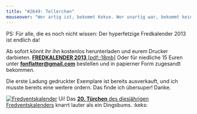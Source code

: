 ```yaml
---
title: "#2649: Tellerchen"
mouseover: "Wer artig ist, bekommt Kekse. Wer unartig war, bekommt keinen Beusch vom Weihnachtsmann, hat aber immer noch Kekse."
---
```


PS:
Für alle, die es noch nicht wissen:
Der hyperfetzige Fredkalender 2013 ist endlich da!

Ab sofort könnt ihr ihn kostenlos herunterladen und eurem Drucker darbieten.
<a href="http://www.fonflatter.de/dateien/kalender_fonflatter_2013.pdf" title="Fredkalender 2013"><strong>FREDKALENDER 2013</strong> [pdf::18mb]</a>
Oder für niedliche 15 Euren unter <a href="mailto:fonflatter@gmail.com"><strong>fonflatter@gmail.com</strong></a> bestellen und in papierner Form zugesandt bekommen.

Die erste Ladung gedruckter Exemplare ist bereits ausverkauft, und ich musste bereits eine weitere ordern.
Das finde ich übersuper! Danke.
<img src="http://www.fonflatter.de/wp-includes/images/smilies/herz.png" alt="" />

<a href="http://www.fonflatter.de/der-fetzige-fredventskalender-2012" title="Der fetzige Fredventskalender"><img src="http://www.fonflatter.de/adv12/fredventskalender_banner.png" alt="Fredventskalender" /></a>
Ui! Das <a href="http://www.fonflatter.de/2012/12/20/das-20-turchen-2/"><strong>20. Türchen</strong> des diesjährigen Fredventskalenders</a> knarrt lauter als ein Dingsbums.
:keks:


